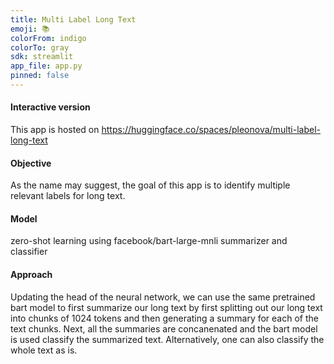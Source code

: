 ```yaml
---
title: Multi Label Long Text
emoji: 📚
colorFrom: indigo
colorTo: gray
sdk: streamlit
app_file: app.py
pinned: false
---
```


#### Interactive version
This app is hosted on https://huggingface.co/spaces/pleonova/multi-label-long-text

#### Objective
As the name may suggest, the goal of this app is to identify multiple relevant labels for long text.

#### Model
zero-shot learning using facebook/bart-large-mnli summarizer and classifier

#### Approach
Updating the head of the neural network, we can use the same pretrained bart model to first summarize our long text by first splitting out our long text into chunks of 1024 tokens and then generating a summary for each of the text chunks. Next, all the summaries are concanenated and the bart model is used classify the summarized text. Alternatively, one can also classify the whole text as is.